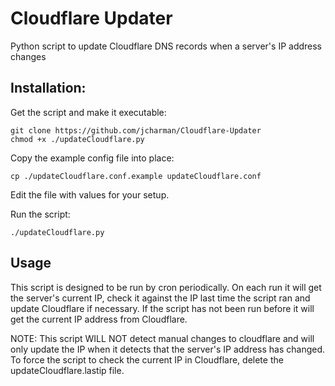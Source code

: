 # Cloudflare Updater
Python script to update Cloudflare DNS records when a server's IP address changes

## Installation:
Get the script and make it executable:

    git clone https://github.com/jcharman/Cloudflare-Updater
    chmod +x ./updateCloudflare.py
Copy the example config file into place:

    cp ./updateCloudflare.conf.example updateCloudflare.conf
Edit the file with values for your setup.

Run the script:

    ./updateCloudflare.py

## Usage
This script is designed to be run by cron periodically. On each run it will get the server's current IP, check it against the IP last time the script ran and update Cloudflare if necessary. If the script has not been run before it will get the current IP address from Cloudflare.

NOTE: This script WILL NOT detect manual changes to cloudflare and will only update the IP when it detects that the server's IP address has changed. To force the script to check the current IP in Cloudflare, delete the updateCloudflare.lastip file.